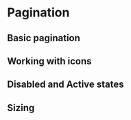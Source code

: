 # Pagination

## Basic pagination

<code-preview>
  <template>
    <nav aria-label="Page navigation example">
      <ul class="inline-flex overflow-hidden bg-white border border-solid rounded">
        <li class="inline-block px-3 py-2 text-base font-normal leading-6 text-center text-blue-600 no-underline align-middle border-r border-solid cursor-pointer hover:bg-gray-200 active:bg-gray-200 focus:outline-none"><a class="text-current no-underline page-link" href="#">Previous</a></li>
        <li class="inline-block px-3 py-2 text-base font-normal leading-6 text-center text-blue-600 no-underline align-middle border-r border-solid cursor-pointer hover:bg-gray-200 active:bg-gray-200 focus:outline-none"><a class="text-current no-underline page-link" href="#">1</a></li>
        <li class="inline-block px-3 py-2 text-base font-normal leading-6 text-center text-blue-600 no-underline align-middle border-r border-solid cursor-pointer hover:bg-gray-200 active:bg-gray-200 focus:outline-none"><a class="text-current no-underline page-link" href="#">2</a></li>
        <li class="inline-block px-3 py-2 text-base font-normal leading-6 text-center text-blue-600 no-underline align-middle border-r border-solid cursor-pointer hover:bg-gray-200 active:bg-gray-200 focus:outline-none"><a class="text-current no-underline page-link" href="#">3</a></li>
        <li class="inline-block px-3 py-2 text-base font-normal leading-6 text-center text-blue-600 no-underline align-middle border-solid cursor-pointer hover:bg-gray-200 active:bg-gray-200 focus:outline-none"><a class="text-current no-underline page-link" href="#">Next</a></li>
      </ul>
    </nav>
  </template>
</code-preview>

## Working with icons

<code-preview>
  <template>
    <nav aria-label="Page navigation example">
      <ul class="inline-flex overflow-hidden bg-white border border-solid rounded">
        <li class="inline-block px-3 py-2 text-base font-normal leading-6 text-center text-blue-600 align-middle border-r border-solid cursor-pointer hover:bg-gray-200 focus:outline-none active:bg-gray-200">
          <a href="#" aria-label="Previous" class="text-current no-underline">
            <span aria-hidden="true">&laquo;</span>
          </a>
        </li>
        <li class="inline-block px-3 py-2 text-base font-normal leading-6 text-center text-blue-600 align-middle border-r border-solid cursor-pointer hover:bg-gray-200 focus:outline-none active:bg-gray-200"><a class="text-current no-underline page-link" href="#">1</a></li>
        <li class="inline-block px-3 py-2 text-base font-normal leading-6 text-center text-blue-600 align-middle border-r border-solid cursor-pointer hover:bg-gray-200 focus:outline-none active:bg-gray-200"><a class="text-current no-underline page-link" href="#">2</a></li>
        <li class="inline-block px-3 py-2 text-base font-normal leading-6 text-center text-blue-600 align-middle border-r border-solid cursor-pointer hover:bg-gray-200 focus:outline-none active:bg-gray-200"><a class="text-current no-underline page-link" href="#">3</a></li>
        <li class="inline-block px-3 py-2 text-base font-normal leading-6 text-center text-blue-600 align-middle cursor-pointer hover:bg-gray-200 focus:outline-none active:bg-gray-200">
          <a href="#" aria-label="Next" class="text-current no-underline">
            <span aria-hidden="true">&raquo;</span>
          </a>
        </li>
      </ul>
    </nav>
  </template>
</code-preview>


## Disabled and Active states

<code-preview>
  <template>
    <nav aria-label="Page navigation example">
      <ul class="inline-flex overflow-hidden bg-white border border-solid rounded">
        <li class="inline-block px-3 py-2 text-base font-normal leading-6 text-center text-gray-400 align-middle border-r border-solid cursor-not-allowed focus:outline-none">
          <a href="#" aria-label="Previous" class="text-current no-underline pointer-events-none"> Previous </a>
        </li>
        <li class="inline-block px-3 py-2 text-base font-normal leading-6 text-center text-blue-600 align-middle border-r border-solid cursor-pointer hover:bg-gray-200 focus:outline-none active:bg-gray-200"><a class="text-current no-underline page-link" href="#">1</a></li>
        <li class="inline-block px-3 py-2 text-base font-normal leading-6 text-center text-white align-middle bg-blue-600 border-r border-solid cursor-pointer focus:outline-none active:bg-gray-200"><a class="text-current no-underline page-link" href="#">2</a></li>
        <li class="inline-block px-3 py-2 text-base font-normal leading-6 text-center text-blue-600 align-middle border-r border-solid cursor-pointer hover:bg-gray-200 focus:outline-none active:bg-gray-200"><a class="text-current no-underline page-link" href="#">3</a></li>
        <li class="inline-block px-3 py-2 text-base font-normal leading-6 text-center text-blue-600 align-middle cursor-pointer hover:bg-gray-200 focus:outline-none active:bg-gray-200">
          <a href="#" aria-label="Next" class="text-current no-underline">
            <span aria-hidden="true">Next</span>
          </a>
        </li>
      </ul>
    </nav>
  </template>
</code-preview>

## Sizing

<code-preview>
  <template>
    <nav aria-label="Page navigation example">
      <ul class="inline-flex overflow-hidden bg-white border border-solid rounded">
        <li class="inline-block px-6 py-3 text-xl font-normal leading-8 text-center text-white align-middle bg-blue-600 border-r border-solid cursor-pointer focus:outline-none"><a class="text-current no-underline page-link" href="#">1</a></li>
        <li class="inline-block px-6 py-3 text-xl font-normal leading-8 text-center text-blue-600 align-middle border-r border-solid cursor-pointer hover:bg-gray-200 focus:outline-none active:bg-gray-200"><a class="text-current no-underline page-link" href="#">2</a></li>
        <li class="inline-block px-6 py-3 text-xl font-normal leading-8 text-center text-blue-600 align-middle cursor-pointer hover:bg-gray-200 focus:outline-none active:bg-gray-200"><a class="text-current no-underline page-link" href="#">3</a></li>
      </ul>
    </nav>
  </template>
</code-preview>

<code-preview>
  <template>
    <nav aria-label="Page navigation example">
      <ul class="inline-flex overflow-hidden bg-white border border-solid rounded">
        <li class="inline-block px-3 py-2 text-base font-normal leading-6 text-center text-white align-middle bg-blue-600 border-r border-solid cursor-pointer focus:outline-none"><a class="text-current no-underline page-link" href="#">1</a></li>
        <li class="inline-block px-3 py-2 text-base font-normal leading-6 text-center text-blue-600 align-middle border-r border-solid cursor-pointer hover:bg-gray-200 focus:outline-none active:bg-gray-200"><a class="text-current no-underline page-link" href="#">2</a></li>
        <li class="inline-block px-3 py-2 text-base font-normal leading-6 text-center text-blue-600 align-middle cursor-pointer hover:bg-gray-200 focus:outline-none active:bg-gray-200"><a class="text-current no-underline page-link" href="#">3</a></li>
      </ul>
    </nav>
  </template>
</code-preview>

<code-preview>
  <template>
    <nav aria-label="Page navigation example">
      <ul class="inline-flex overflow-hidden bg-white border border-solid rounded">
        <li class="inline-block px-2 py-1 text-sm font-normal leading-6 text-center text-white align-middle bg-blue-600 border-r border-solid cursor-pointer focus:outline-none"><a class="text-current no-underline page-link" href="#">1</a></li>
        <li class="inline-block px-2 py-1 text-sm font-normal leading-6 text-center text-blue-600 align-middle border-r border-solid cursor-pointer hover:bg-gray-200 focus:outline-none active:bg-gray-200"><a class="text-current no-underline page-link" href="#">2</a></li>
        <li class="inline-block px-2 py-1 text-sm font-normal leading-6 text-center text-blue-600 align-middle cursor-pointer hover:bg-gray-200 focus:outline-none active:bg-gray-200"><a class="text-current no-underline page-link" href="#">3</a></li>
      </ul>
    </nav>
  </template>
</code-preview>



